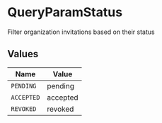 # QueryParamStatus

Filter organization invitations based on their status


## Values

| Name       | Value      |
| ---------- | ---------- |
| `PENDING`  | pending    |
| `ACCEPTED` | accepted   |
| `REVOKED`  | revoked    |